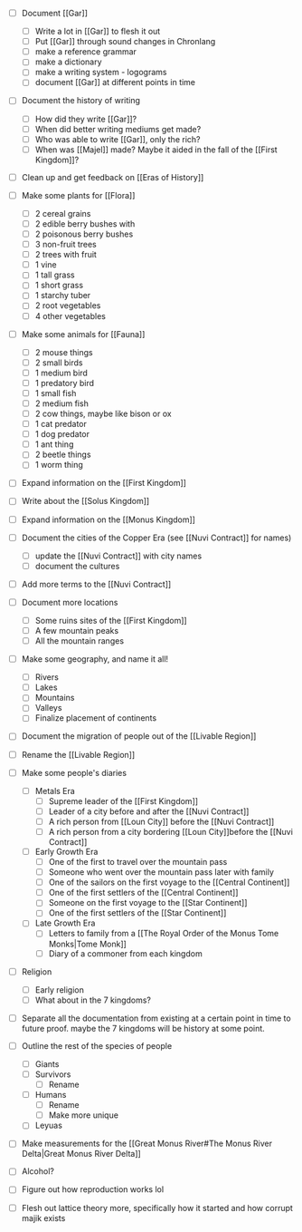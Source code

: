 

- [ ] Document [[Gar]]
	- [ ] Write a lot in [[Gar]] to flesh it out
	- [ ] Put [[Gar]] through sound changes in Chronlang
	- [ ] make a reference grammar
	- [ ] make a dictionary
	- [ ] make a writing system - logograms
	- [ ] document [[Gar]] at different points in time
- [ ] Document the history of writing
	- [ ] How did they write [[Gar]]?
	- [ ] When did better writing mediums get made?
	- [ ] Who was able to write [[Gar]], only the rich?
	- [ ] When was [[Majel]] made? Maybe it aided in the fall of the [[First Kingdom]]?
- [ ] Clean up and get feedback on [[Eras of History]]
- [ ] Make some plants for [[Flora]]
	- [ ] 2 cereal grains
	- [ ] 2 edible berry bushes with
	- [ ] 2 poisonous berry bushes
	- [ ] 3 non-fruit trees
	- [ ] 2 trees with fruit
	- [ ] 1 vine
	- [ ] 1 tall grass
	- [ ] 1 short grass
	- [ ] 1 starchy tuber
	- [ ] 2 root vegetables
	- [ ] 4 other vegetables
- [ ] Make some animals for [[Fauna]]
	- [ ] 2 mouse things
	- [ ] 2 small birds
	- [ ] 1 medium bird
	- [ ] 1 predatory bird
	- [ ] 1 small fish
	- [ ] 2 medium fish
	- [ ] 2 cow things, maybe like bison or ox
	- [ ] 1 cat predator
	- [ ] 1 dog predator
	- [ ] 1 ant thing
	- [ ] 2 beetle things
	- [ ] 1 worm thing
- [ ] Expand information on the [[First Kingdom]]
- [ ] Write about the [[Solus Kingdom]]
- [ ] Expand information on the [[Monus Kingdom]]
- [ ] Document the cities of the Copper Era (see [[Nuvi Contract]] for names)
	- [ ] update the [[Nuvi Contract]] with city names
	- [ ] document the cultures
- [ ] Add more terms to the [[Nuvi Contract]]
- [ ] Document more locations
	- [ ] Some ruins sites of the [[First Kingdom]]
	- [ ] A few mountain peaks
	- [ ] All the mountain ranges
- [ ] Make some geography, and name it all!
	- [ ] Rivers
	- [ ] Lakes
	- [ ] Mountains
	- [ ] Valleys
	- [ ] Finalize placement of continents
- [ ] Document the migration of people out of the [[Livable Region]]
- [ ] Rename the [[Livable Region]]
- [ ] Make some people's diaries
	- [ ] Metals Era
		- [ ] Supreme leader of the [[First Kingdom]]
		- [ ] Leader of a city before and after the [[Nuvi Contract]]
		- [ ] A rich person from [[Loun City]] before the [[Nuvi Contract]]
		- [ ] A rich person from a city bordering [[Loun City]]before the [[Nuvi Contract]]
	- [ ] Early Growth Era
		- [ ] One of the first to travel over the mountain pass
		- [ ] Someone who went over the mountain pass later with family
		- [ ] One of the sailors on the first voyage to the [[Central Continent]]
		- [ ] One of the first settlers of the [[Central Continent]]
		- [ ] Someone on the first voyage to the [[Star Continent]]
		- [ ] One of the first settlers of the [[Star Continent]]
	- [ ] Late Growth Era
		- [ ] Letters to family from a [[The Royal Order of the Monus Tome Monks|Tome Monk]]
		- [ ] Diary of a commoner from each kingdom
- [ ] Religion
	- [ ] Early religion
	- [ ] What about in the 7 kingdoms?
- [ ] Separate all the documentation from existing at a certain point in time to future proof. maybe the 7 kingdoms will be history at some point.
- [ ] Outline the rest of the species of people
	- [ ] Giants
	- [ ] Survivors
		- [ ] Rename
	- [ ] Humans
		- [ ] Rename
		- [ ] Make more unique
	- [ ] Leyuas
- [ ] Make measurements for the [[Great Monus River#The Monus River Delta|Great Monus River Delta]]
- [ ] Alcohol?
- [ ] Figure out how reproduction works lol
- [ ] Flesh out lattice theory more, specifically how it started and how corrupt majik exists

